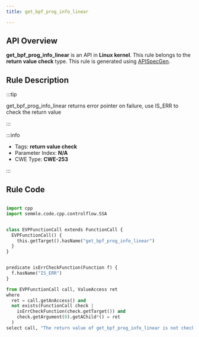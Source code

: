 ```yaml
---
title: get_bpf_prog_info_linear

---
```



## API Overview
**get_bpf_prog_info_linear** is an API in **Linux kernel**. This rule belongs to the **return value check** type. This rule is generated using [APISpecGen](../../tools/APISpecGen).
## Rule Description

:::tip

get_bpf_prog_info_linear returns error pointer on failure, use IS_ERR to check the return value

:::

:::info

- Tags: **return value check**
- Parameter Index: **N/A**
- CWE Type: **CWE-253**

:::

## Rule Code
```python

import cpp
import semmle.code.cpp.controlflow.SSA


class EVPFunctionCall extends FunctionCall {
  EVPFunctionCall() {
    this.getTarget().hasName("get_bpf_prog_info_linear")
  }
}


predicate isErrCheckFunction(Function f) {
  f.hasName("IS_ERR") 
}

from EVPFunctionCall call, ValueAccess ret
where
  ret = call.getAnAccess() and
  not exists(FunctionCall check |
    isErrCheckFunction(check.getTarget()) and
    check.getArgument(0).getAChild*() = ret
  )
select call, "The return value of get_bpf_prog_info_linear is not checked with IS_ERR."
    
```